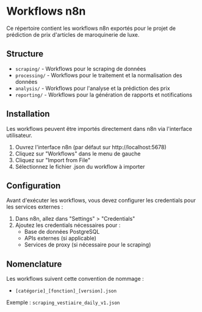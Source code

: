 # Workflows n8n

Ce répertoire contient les workflows n8n exportés pour le projet de prédiction de prix d'articles de maroquinerie de luxe.

## Structure

- `scraping/` - Workflows pour le scraping de données
- `processing/` - Workflows pour le traitement et la normalisation des données
- `analysis/` - Workflows pour l'analyse et la prédiction des prix
- `reporting/` - Workflows pour la génération de rapports et notifications

## Installation

Les workflows peuvent être importés directement dans n8n via l'interface utilisateur.

1. Ouvrez l'interface n8n (par défaut sur http://localhost:5678)
2. Cliquez sur "Workflows" dans le menu de gauche
3. Cliquez sur "Import from File"
4. Sélectionnez le fichier .json du workflow à importer

## Configuration

Avant d'exécuter les workflows, vous devez configurer les credentials pour les services externes :

1. Dans n8n, allez dans "Settings" > "Credentials"
2. Ajoutez les credentials nécessaires pour :
   - Base de données PostgreSQL
   - APIs externes (si applicable)
   - Services de proxy (si nécessaire pour le scraping)

## Nomenclature

Les workflows suivent cette convention de nommage :
- `[catégorie]_[fonction]_[version].json`

Exemple : `scraping_vestiaire_daily_v1.json`
